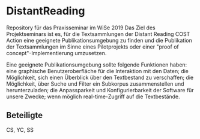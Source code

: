 # DistantReading
Repository für das Praxisseminar im WiSe 2019
Das Ziel des Projektseminars ist es, für die Textsammlungen der Distant Reading COST Action eine geeignete Publikationsumgebung zu finden und die Publikation der Textsammlungen im Sinne eines Pilotprojekts oder einer "proof of concept"-Implementierung umzusetzen.

Eine geeignete Publikationsumgebung sollte folgende Funktionen haben: eine graphische Benutzeroberfläche für die Interaktion mit den Daten; die Möglichkeit, sich einen Überblick über den Textbestand zu verschaffen; die Möglichkeit, über Suche und Filter ein Subkorpus zusammenstellen und herunterzuladen; die Anpassparkeit und Konfigurierbarkeit der Software für unsere Zwecke; wenn möglich real-time-Zugriff auf die Textbestände.

## Beteiligte

CS, YC, SS
